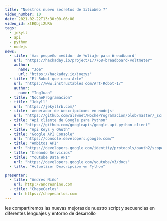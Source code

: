 ```yaml
---
title: "Nuestros nuevo secretos de SitioWeb ?"
video_number: 10
date: 2021-02-22T13:30:00-06:00
video_id: xtEQbji2URA
tags:
  - jekyll
  - api
  - python
  - nodejs
news:
  - title: "Mas pequeño medidor de Voltaje para Breadboard"
    url: "https://hackaday.io/project/177768-breadboard-voltmeter"
    author:
      name: "Joe"
      url: "https://hackaday.io/joexyz"
  - title: "El Robot que crea Arte"
    url: "https://www.instructables.com/Art-Robot-1/"
    author:
      name: "IngJuan"
  - title: "NocheProgramacion"
  - title: "Jekyll"
    url: "https://jekyllrb.com/"
  - title: "Generador de Descripciones en Nodejs"
    url: "https://github.com/alswnet/NocheProgramacion/blob/master/_scripts/generate-youtube-descriptions.js"
  - title: "Api cliente de Google para Python"
    url: "https://github.com/googleapis/google-api-python-client"
  - title: "Api Keys y OAuth"
  - title: "Google API Console"
    url: "https://console.developers.google.com/"
  - title: "Ambitos API"
    url: "https://developers.google.com/identity/protocols/oauth2/scopes"
  - title: "Creando Servicios"
  - title: "Youtube Data API"
    url: "https://developers.google.com/youtube/v3/docs"
  - title: "Actualizar Descripcion en Python"

presenter:
  - title: "Andres Niño"
    url: http://andresnino.com
  - title: "ChepeCarlos"
    url: https://chepecarlos.com
---
```


les compartiremos las nuevas mejoras de nuestro script y secuencias en diferentes lenguajes y entorno de desarrollo

